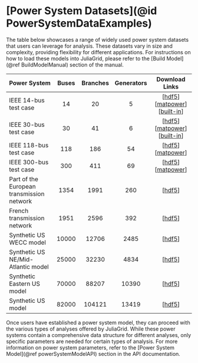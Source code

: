 # [Power System Datasets](@id PowerSystemDataExamples)
The table below showcases a range of widely used power system datasets that users can leverage for analysis. These datasets vary in size and complexity, providing flexibility for different applications. For instructions on how to load these models into JuliaGrid, please refer to the [Build Model](@ref BuildModelManual) section of the manual.

| Power System                              | Buses | Branches | Generators | Download Links
|:------------------------------------------|:-----:|:--------:|:----------:|:------------------------------------------------:|
| IEEE 14-bus test case                     | 14    | 20       | 5          | [[hdf5](https://github.com/mcosovic/JuliaGrid.jl/raw/refs/heads/master/docs/src/examples/cases/hdf5/case14.h5)] [[matpower](https://github.com/mcosovic/JuliaGrid.jl/raw/refs/heads/master/docs/src/examples/cases/matlab/case14.m)] [[built-in](https://github.com/mcosovic/JuliaGrid.jl/raw/refs/heads/master/docs/src/examples/cases/julia/case14.jl)]
| IEEE 30-bus test case                     | 30    | 41       | 6          | [[hdf5](https://github.com/mcosovic/JuliaGrid.jl/raw/refs/heads/master/docs/src/examples/cases/hdf5/case_ieee30.h5)] [[matpower](https://github.com/mcosovic/JuliaGrid.jl/raw/refs/heads/master/docs/src/examples/cases/matlab/case_ieee30.m)] [[built-in](https://github.com/mcosovic/JuliaGrid.jl/raw/refs/heads/master/docs/src/examples/cases/julia/case_ieee30.jl)]
| IEEE 118-bus test case                    | 118   | 186      | 54         | [[hdf5](https://github.com/mcosovic/JuliaGrid.jl/raw/refs/heads/master/docs/src/examples/cases/hdf5/case118.h5)] [[matpower](https://github.com/mcosovic/JuliaGrid.jl/raw/refs/heads/master/docs/src/examples/cases/matlab/case118.m)]
| IEEE 300-bus test case                    | 300   | 411      | 69         | [[hdf5](https://github.com/mcosovic/JuliaGrid.jl/raw/refs/heads/master/docs/src/examples/cases/hdf5/case300.h5)] [[matpower](https://github.com/mcosovic/JuliaGrid.jl/raw/refs/heads/master/docs/src/examples/cases/matlab/case300.m)]
| Part of the European transmission network | 1354  | 1991     | 260        | [[hdf5](https://github.com/mcosovic/JuliaGrid.jl/raw/refs/heads/master/docs/src/examples/cases/hdf5/case1354pegase.h5)]
| French transmission network               | 1951  | 2596     | 392        | [[hdf5](https://github.com/mcosovic/JuliaGrid.jl/raw/refs/heads/master/docs/src/examples/cases/hdf5/case1951rte.h5)]
| Synthetic US WECC model                   | 10000 | 12706    | 2485       | [[hdf5](https://github.com/mcosovic/JuliaGrid.jl/raw/refs/heads/master/docs/src/examples/cases/hdf5/case_ACTIVSg10k.h5)]
| Synthetic US NE/Mid-Atlantic model        | 25000 | 32230    | 4834       | [[hdf5](https://github.com/mcosovic/JuliaGrid.jl/raw/refs/heads/master/docs/src/examples/cases/hdf5/case_ACTIVSg25k.h5)]
| Synthetic Eastern US model                | 70000 | 88207    | 10390      | [[hdf5](https://github.com/mcosovic/JuliaGrid.jl/raw/refs/heads/master/docs/src/examples/cases/hdf5/case_ACTIVSg70k.h5)]
| Synthetic US model                        | 82000 | 104121   | 13419      | [[hdf5](https://github.com/mcosovic/JuliaGrid.jl/raw/refs/heads/master/docs/src/examples/cases/hdf5/case_SyntheticUSA.h5)]


Once users have established a power system model, they can proceed with the various types of analyses offered by JuliaGrid. While these power systems contain a comprehensive data structure for different analyses, only specific parameters are needed for certain types of analysis. For more information on power system parameters, refer to the [Power System Model](@ref powerSystemModelAPI) section in the API documentation.
